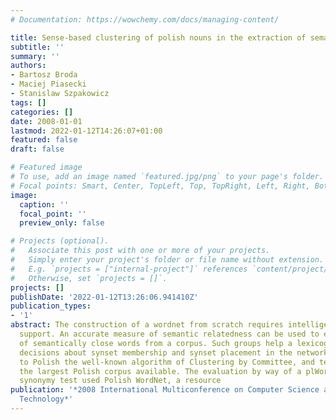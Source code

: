 ```yaml
---
# Documentation: https://wowchemy.com/docs/managing-content/

title: Sense-based clustering of polish nouns in the extraction of semantic relatedness
subtitle: ''
summary: ''
authors:
- Bartosz Broda
- Maciej Piasecki
- Stanislaw Szpakowicz
tags: []
categories: []
date: 2008-01-01
lastmod: 2022-01-12T14:26:07+01:00
featured: false
draft: false

# Featured image
# To use, add an image named `featured.jpg/png` to your page's folder.
# Focal points: Smart, Center, TopLeft, Top, TopRight, Left, Right, BottomLeft, Bottom, BottomRight.
image:
  caption: ''
  focal_point: ''
  preview_only: false

# Projects (optional).
#   Associate this post with one or more of your projects.
#   Simply enter your project's folder or file name without extension.
#   E.g. `projects = ["internal-project"]` references `content/project/deep-learning/index.md`.
#   Otherwise, set `projects = []`.
projects: []
publishDate: '2022-01-12T13:26:06.941410Z'
publication_types:
- '1'
abstract: The construction of a wordnet from scratch requires intelligent software
  support. An accurate measure of semantic relatedness can be used to extract groups
  of semantically close words from a corpus. Such groups help a lexicographer make
  decisions about synset membership and synset placement in the network. We have adapted
  to Polish the well-known algorithm of Clustering by Committee, and tested it on
  the largest Polish corpus available. The evaluation by way of a plWordNet-based
  synonymy test used Polish WordNet, a resource
publication: '*2008 International Multiconference on Computer Science and Information
  Technology*'
---
```

